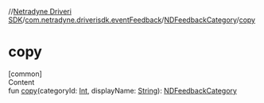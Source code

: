 //[Netradyne Driveri SDK](../../index.md)/[com.netradyne.driverisdk.eventFeedback](../index.md)/[NDFeedbackCategory](index.md)/[copy](copy.md)



# copy  
[common]  
Content  
fun [copy](copy.md)(categoryId: [Int](https://kotlinlang.org/api/latest/jvm/stdlib/kotlin/-int/index.html), displayName: [String](https://kotlinlang.org/api/latest/jvm/stdlib/kotlin/-string/index.html)): [NDFeedbackCategory](index.md)  



